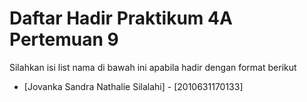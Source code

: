 # Daftar Hadir Praktikum 4A Pertemuan 9
Silahkan isi list nama di bawah ini apabila hadir dengan format berikut

- [Jovanka Sandra Nathalie Silalahi] - [2010631170133]
